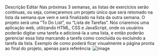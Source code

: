 Descrição
Editar
Nas próximas 3 semanas, as listas de exercícios serão contínuas, ou seja, começaremos um projeto único que será retomado na lista da semana que vem e será finalizado na lista da outra semana.
O projeto será uma “To Do List”, ou “Lista de Tarefas”.
Nós criaremos uma aplicação web, utilizando HTML, CSS e JavaScript, onde os usuários poderão digitar uma tarefa e adicioná-la a uma lista, e então poderão gerenciar essa lista marcando a tarefa como concluída ou excluindo a tarefa da lista.
Exemplo de como poderá ficar visualmente a página pronta ao final do projeto, apenas para referência:
![image](https://github.com/gibarbato/fullstack_senai_helth_toDoList-/assets/79756088/6fa27acd-de88-4332-8a9d-903521fbedb4)
